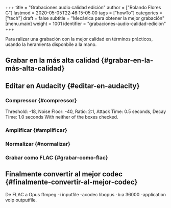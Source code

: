 +++
title = "Grabaciones audio calidad edición"
author = ["Rolando Flores G"]
lastmod = 2020-05-05T22:46:15-05:00
tags = ["howTo"]
categories = ["tech"]
draft = false
subtitle = "Mecánica para obtener la mejor grabación"
[menu.main]
  weight = 1001
  identifier = "grabaciones-audio-calidad-edición"
+++

Para ralizar una grabación con la mejor calidad en términos prácticos, usando la heramienta disponbile a la mano.

<!--more-->


## Grabar en la más alta calidad {#grabar-en-la-más-alta-calidad}


## Editar en Audacity {#editar-en-audacity}


### Compressor {#compressor}

Threshold: -18, Noise Floor: -40, Ratio: 2:1, Attack Time: 0.5 seconds, Decay Time: 1.0 seconds
With neither of the boxes checked.


### Amplificar {#amplificar}


### Normalizar {#normalizar}


### Grabar como FLAC {#grabar-como-flac}


## Finalmente convertir al mejor codec {#finalmente-convertir-al-mejor-codec}

De FLAC a Opus
ffmpeg -i inputfile -acodec libopus -b:a 36000 -application voip outputfile.

<div id="myapp1"></div>
<div id="myapp2"></div>